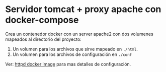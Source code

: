 # Servidor tomcat + proxy apache con docker-compose

Crea un contenedor docker con un server apache2 con dos volumenes mapeados al directorio del proyecto:
1. Un volumen para los archivos que sirve mapeado en `./html`.
2. Un volumen para los archivos de configuración en `./conf`

Ver: [httpd docker image](https://hub.docker.com/_/httpd) para mas detalles de configuración.